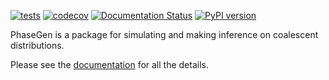 [![tests](https://github.com/Sendrowski/PhaseGen/actions/workflows/run-tests.yml/badge.svg?branch=master)](https://github.com/Sendrowski/PhaseGen/actions/workflows/run-tests.yml)
[![codecov](https://codecov.io/gh/Sendrowski/PhaseGen/branch/master/graph/badge.svg?token=0LUE8SZYBJ)](https://codecov.io/gh/Sendrowski/PhaseGen)
[![Documentation Status](https://readthedocs.org/projects/phasegen/badge/?version=latest)](https://phasegen.readthedocs.io/en/latest/?badge=latest)
[![PyPI version](https://badge.fury.io/py/phasegen.svg)](https://badge.fury.io/py/phasegen)

PhaseGen is a package for simulating and making inference on coalescent distributions.

Please see the [documentation](https://phasegen.readthedocs.io/en/latest/) for all the details.
